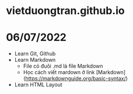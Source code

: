 # vietduongtran.github.io

# 06/07/2022
- Learn Git, Github
- Learn Markdown
    - File có đuôi .md là file Markdown
    - Học cách viết mardown ở link [Markdown] (https://markdownguide.org/basic-syntax/)
- Learn HTML Layout